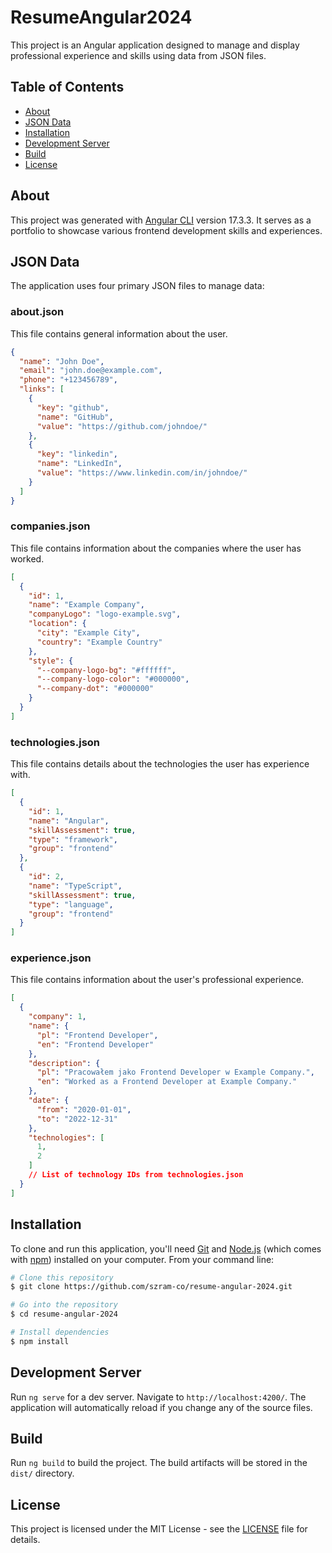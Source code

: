 
# ResumeAngular2024

This project is an Angular application designed to manage and display professional experience and skills using data from JSON files.

## Table of Contents

- [About](#about)
- [JSON Data](#json-data)
- [Installation](#installation)
- [Development Server](#development-server)
- [Build](#build)
- [License](#license)

## About

This project was generated with [Angular CLI](https://github.com/angular/angular-cli) version 17.3.3. It serves as a portfolio to showcase various frontend development skills and experiences.

## JSON Data

The application uses four primary JSON files to manage data:

### about.json

This file contains general information about the user.

```json
{
  "name": "John Doe",
  "email": "john.doe@example.com",
  "phone": "+123456789",
  "links": [
    {
      "key": "github",
      "name": "GitHub",
      "value": "https://github.com/johndoe/"
    },
    {
      "key": "linkedin",
      "name": "LinkedIn",
      "value": "https://www.linkedin.com/in/johndoe/"
    }
  ]
}
```

### companies.json

This file contains information about the companies where the user has worked.

```json
[
  {
    "id": 1,
    "name": "Example Company",
    "companyLogo": "logo-example.svg",
    "location": {
      "city": "Example City",
      "country": "Example Country"
    },
    "style": {
      "--company-logo-bg": "#ffffff",
      "--company-logo-color": "#000000",
      "--company-dot": "#000000"
    }
  }
]
```

### technologies.json

This file contains details about the technologies the user has experience with.

```json
[
  {
    "id": 1,
    "name": "Angular",
    "skillAssessment": true,
    "type": "framework",
    "group": "frontend"
  },
  {
    "id": 2,
    "name": "TypeScript",
    "skillAssessment": true,
    "type": "language",
    "group": "frontend"
  }
]
```

### experience.json

This file contains information about the user's professional experience.

```json
[
  {
    "company": 1,
    "name": {
      "pl": "Frontend Developer",
      "en": "Frontend Developer"
    },
    "description": {
      "pl": "Pracowałem jako Frontend Developer w Example Company.",
      "en": "Worked as a Frontend Developer at Example Company."
    },
    "date": {
      "from": "2020-01-01",
      "to": "2022-12-31"
    },
    "technologies": [
      1,
      2
    ]
    // List of technology IDs from technologies.json
  }
]
```

## Installation

To clone and run this application, you'll need [Git](https://git-scm.com) and [Node.js](https://nodejs.org/en/download/) (which comes with [npm](http://npmjs.com)) installed on your computer. From your command line:

```bash
# Clone this repository
$ git clone https://github.com/szram-co/resume-angular-2024.git

# Go into the repository
$ cd resume-angular-2024

# Install dependencies
$ npm install
```

## Development Server

Run `ng serve` for a dev server. Navigate to `http://localhost:4200/`. The application will automatically reload if you change any of the source files.

## Build

Run `ng build` to build the project. The build artifacts will be stored in the `dist/` directory.

## License

This project is licensed under the MIT License - see the [LICENSE](LICENSE) file for details.
